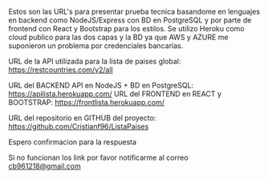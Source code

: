 Estos son las URL's para presentar prueba tecnica basandome en lenguajes en backend como NodeJS/Express con BD en PostgreSQL y por parte de frontend con React y Bootstrap para los estilos. Se utilizo Heroku como cloud publico para las dos capas y la BD ya que AWS y AZURE me suponieron un problema por credenciales bancarias.

URL de la API utilizada para la lista de paises global: https://restcountries.com/v2/all

URL del BACKEND API en NodeJS + BD en PostgreSQL: https://apilista.herokuapp.com/
URL del FRONTEND en REACT y BOOTSTRAP: https://frontlista.herokuapp.com/

URL del repositorio en GITHUB del proyecto: https://github.com/Cristianf96/ListaPaises

Espero confirmacion para la respuesta

Si no funcionan los link por favor notificarme al correo cb961218@gmail.com
